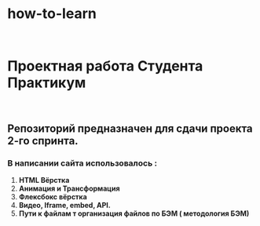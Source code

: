 # how-to-learn<br><br>
# Проектная работа Студента Практикум<br><br>

## Репозиторий предназначен для  сдачи проекта 2-го спринта.

### **В написании сайта использовалось :**
1. __HTML Вёрстка__
2. __Анимация и Трансформация__
3. __Флексбокс вёрстка__
4. __Видео, Iframe, embed, API.__
5. __Пути к файлам т организация файлов по БЭМ ( методология БЭМ)__


